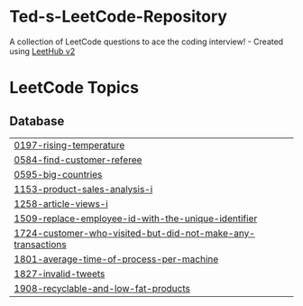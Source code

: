 # Ted-s-LeetCode-Repository
A collection of LeetCode questions to ace the coding interview! - Created using [LeetHub v2](https://github.com/arunbhardwaj/LeetHub-2.0)

<!---LeetCode Topics Start-->
# LeetCode Topics
## Database
|  |
| ------- |
| [0197-rising-temperature](https://github.com/Tedevans562/Ted-s-LeetCode-Repository/tree/master/0197-rising-temperature) |
| [0584-find-customer-referee](https://github.com/Tedevans562/Ted-s-LeetCode-Repository/tree/master/0584-find-customer-referee) |
| [0595-big-countries](https://github.com/Tedevans562/Ted-s-LeetCode-Repository/tree/master/0595-big-countries) |
| [1153-product-sales-analysis-i](https://github.com/Tedevans562/Ted-s-LeetCode-Repository/tree/master/1153-product-sales-analysis-i) |
| [1258-article-views-i](https://github.com/Tedevans562/Ted-s-LeetCode-Repository/tree/master/1258-article-views-i) |
| [1509-replace-employee-id-with-the-unique-identifier](https://github.com/Tedevans562/Ted-s-LeetCode-Repository/tree/master/1509-replace-employee-id-with-the-unique-identifier) |
| [1724-customer-who-visited-but-did-not-make-any-transactions](https://github.com/Tedevans562/Ted-s-LeetCode-Repository/tree/master/1724-customer-who-visited-but-did-not-make-any-transactions) |
| [1801-average-time-of-process-per-machine](https://github.com/Tedevans562/Ted-s-LeetCode-Repository/tree/master/1801-average-time-of-process-per-machine) |
| [1827-invalid-tweets](https://github.com/Tedevans562/Ted-s-LeetCode-Repository/tree/master/1827-invalid-tweets) |
| [1908-recyclable-and-low-fat-products](https://github.com/Tedevans562/Ted-s-LeetCode-Repository/tree/master/1908-recyclable-and-low-fat-products) |
<!---LeetCode Topics End-->